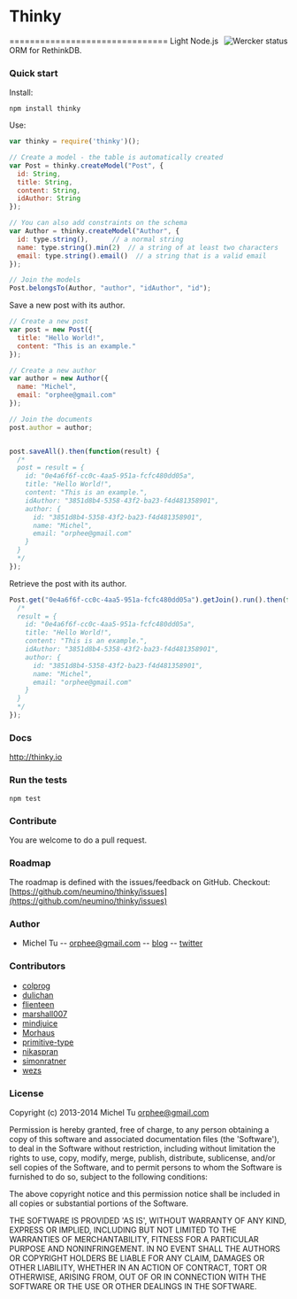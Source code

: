# Thinky
===============================
<a href="https://app.wercker.com/project/bykey/e5ab679f3412f8f86ef6488b31004fed"><img alt="Wercker status" src="https://app.wercker.com/status/e5ab679f3412f8f86ef6488b31004fed/m/master" align="right"></a>
Light Node.js ORM for RethinkDB.  

### Quick start 

Install:

```
npm install thinky
```

Use:

```javascript
var thinky = require('thinky')();

// Create a model - the table is automatically created
var Post = thinky.createModel("Post", {
  id: String,
  title: String,
  content: String,
  idAuthor: String
}); 

// You can also add constraints on the schema
var Author = thinky.createModel("Author", {
  id: type.string(),      // a normal string
  name: type.string().min(2)  // a string of at least two characters
  email: type.string().email()  // a string that is a valid email
});

// Join the models
Post.belongsTo(Author, "author", "idAuthor", "id");
```

Save a new post with its author.

```js
// Create a new post
var post = new Post({
  title: "Hello World!",
  content: "This is an example."
});

// Create a new author
var author = new Author({
  name: "Michel",
  email: "orphee@gmail.com"
});

// Join the documents
post.author = author;


post.saveAll().then(function(result) {
  /*
  post = result = {
    id: "0e4a6f6f-cc0c-4aa5-951a-fcfc480dd05a",
    title: "Hello World!",
    content: "This is an example.",
    idAuthor: "3851d8b4-5358-43f2-ba23-f4d481358901",
    author: {
      id: "3851d8b4-5358-43f2-ba23-f4d481358901",
      name: "Michel",
      email: "orphee@gmail.com"
    }
  }
  */
});
```

Retrieve the post with its author.

```js
Post.get("0e4a6f6f-cc0c-4aa5-951a-fcfc480dd05a").getJoin().run().then(function(result) {
  /*
  result = {
    id: "0e4a6f6f-cc0c-4aa5-951a-fcfc480dd05a",
    title: "Hello World!",
    content: "This is an example.",
    idAuthor: "3851d8b4-5358-43f2-ba23-f4d481358901",
    author: {
      id: "3851d8b4-5358-43f2-ba23-f4d481358901",
      name: "Michel",
      email: "orphee@gmail.com"
    }
  }
  */
});
```



### Docs

http://thinky.io


### Run the tests

```
npm test
```

### Contribute

You are welcome to do a pull request.


### Roadmap

The roadmap is defined with the issues/feedback on GitHub. Checkout:  
[https://github.com/neumino/thinky/issues](https://github.com/neumino/thinky/issues)


### Author
- Michel Tu -- orphee@gmail.com -- [blog](http://blog.justonepixel.com) -- [twitter](https://twitter.com/neumino)

### Contributors

- [colprog](https://github.com/colprog)
- [dulichan](https://github.com/dulichan)
- [flienteen](https://github.com/flienteen)
- [marshall007](https://github.com/marshall007)
- [mindjuice](https://github.com/mindjuice)
- [Morhaus](https://github.com/Morhaus)
- [primitive-type](https://github.com/primitive-type)
- [nikaspran](https://github.com/nikaspran)
- [simonratner](https://github.com/simonratner)
- [wezs](https://github.com/wezs)


### License
Copyright (c) 2013-2014 Michel Tu <orphee@gmail.com>

Permission is hereby granted, free of charge, to any person obtaining a copy of this
software and associated documentation files (the 'Software'), to deal in the Software
without restriction, including without limitation the rights to use, copy, modify, merge,
publish, distribute, sublicense, and/or sell copies of the Software, and to permit
persons to whom the Software is furnished to do so, subject to the following conditions:

The above copyright notice and this permission notice shall be included in all copies or
substantial portions of the Software.

THE SOFTWARE IS PROVIDED 'AS IS', WITHOUT WARRANTY OF ANY KIND, EXPRESS OR IMPLIED,
INCLUDING BUT NOT LIMITED TO THE WARRANTIES OF MERCHANTABILITY, FITNESS FOR A PARTICULAR
PURPOSE AND NONINFRINGEMENT. IN NO EVENT SHALL THE AUTHORS OR COPYRIGHT HOLDERS BE LIABLE
FOR ANY CLAIM, DAMAGES OR OTHER LIABILITY, WHETHER IN AN ACTION OF CONTRACT, TORT OR
OTHERWISE, ARISING FROM, OUT OF OR IN CONNECTION WITH THE SOFTWARE OR THE USE OR OTHER
DEALINGS IN THE SOFTWARE.

